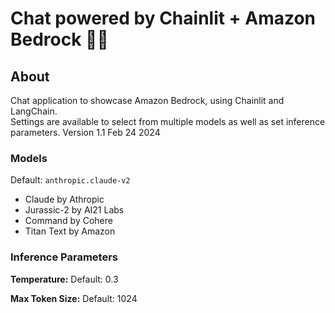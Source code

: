 # Chat powered by Chainlit + Amazon Bedrock 🚀🤖

## About
Chat application to showcase Amazon Bedrock, using Chainlit and LangChain.  
Settings are available to select from multiple models as well as set inference parameters.
Version 1.1 Feb 24 2024

### Models
Default: `anthropic.claude-v2`

* Claude by Athropic
* Jurassic-2 by AI21 Labs
* Command by Cohere
* Titan Text by Amazon

### Inference Parameters
**Temperature:** Default: 0.3  

**Max Token Size:** Default: 1024  

